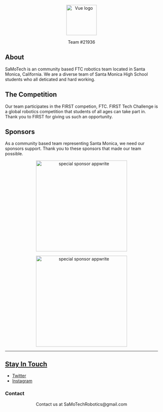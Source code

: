 <!-- ## Programming Languages
![Top Languages](https://github-readme-stats.vercel.app/api/top-langs/?username=SamoTechRobotics&theme=tokyonight&show_icons=true&layout=compact)

 -->


<p align="center">
  <a href="https://github.com/SaMoTechRobotics" target="_blank" rel="noopener noreferrer">
    <img width="100" src="https://avatars.githubusercontent.com/u/114426590?v=4" alt="Vue logo">
  </a>
</p>
<p align="center">
  Team #21936
</p>

## About

SaMoTech is an community based FTC robotics team located in Santa Monica, California. We are a diverse team of Santa Monica High School students who all deticated and hard working.

## The Competition

Our team participates in the FIRST competion, FTC. FIRST Tech Challenge is a global robotics competition that students of all ages can take part in. Thank you to FIRST for giving us such an opportunity.

## Sponsors

As a community based team representing Santa Monica, we need our sponsors support. Thank you to these sponsors that made our team possible.

  <p align="center">
    <a target="_blank" href="https://www.firstinspires.org/">
    <img alt="special sponsor appwrite" src="https://www.firstinspires.org/sites/all/themes/first/assets/images/2020/first-horz-rgb.png" width="300">
    </a>
  </p>

  <p align="center">
    <a target="_blank" href="https://www.gobilda.com/">
    <img alt="special sponsor appwrite" src="https://cdn11.bigcommerce.com/s-eem7ijc77k/stencil/af49f910-ade4-013a-b026-32a478cd4269/e/940880a0-6c0d-0136-7313-41f31bb2e297/img/goBILDA.svg" width="300">
  </p>

---
## Stay In Touch

- [Twitter](https://twitter.com/)
- [Instagram](https://www.instagram.com/)

### Contact
<p align="center">
Contact us at SaMoTechRobotics@gmail.com
</p>
